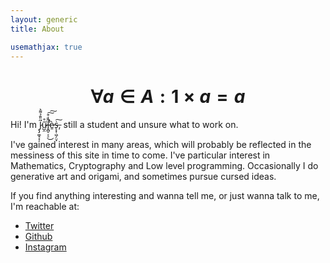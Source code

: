 ```yaml
---
layout: generic
title: About

usemathjax: true
---
```


<style>
    #hewwo {
        image-rendering: -moz-crisp-edges;
        image-rendering: -webkit-crisp-edges;
        image-rendering: pixelated;
        image-rendering: crisp-edges;
        width: 90%;
    }
</style>
<center>
<div id="hewwo">
<script type="module">

import * as THREE from 'https://cdn.skypack.dev/three@0.135.0';
import { OrbitControls } from 'https://cdn.skypack.dev/three@0.135.0/examples/jsm/controls/OrbitControls.js';


const getCanvasSize = () => {
    const W = document.getElementById("hewwo").clientWidth;
    const H = document.getElementById("hewwo").clientHeight;
    const R = Math.min(400, W);
    return [W,R];
}

const LENGTH = 12;

const getRotXMat = (thetax) => {
    let c = Math.cos(thetax);
    let s = Math.sin(thetax);
    return [
        c, 0, 0, -s,
        0, 1, 0, 0,
        0, 0, 1, 0,
        s, 0, 0, c]
}
const getRotYMat = (thetay) => {
    let c = Math.cos(thetay);
    let s = Math.sin(thetay);
    return [
        1, 0, 0, 0,
        0, c, 0, -s,
        0, 0, 1, 0,
        0, s, 0, c]
}
const getRotZMat = (thetaz) => {
    let c = Math.cos(thetaz);
    let s = Math.sin(thetaz);
    return [
        1, 0, 0, 0,
        0, 1, 0, 0,
        0, 0, c, -s,
        0, 0, s, c]
}

function mul(matrix, point) {

    let c0r0 = matrix[ 0], c1r0 = matrix[ 1], c2r0 = matrix[ 2], c3r0 = matrix[ 3];
    let c0r1 = matrix[ 4], c1r1 = matrix[ 5], c2r1 = matrix[ 6], c3r1 = matrix[ 7];
    let c0r2 = matrix[ 8], c1r2 = matrix[ 9], c2r2 = matrix[10], c3r2 = matrix[11];
    let c0r3 = matrix[12], c1r3 = matrix[13], c2r3 = matrix[14], c3r3 = matrix[15];

    let x = point[0];
    let y = point[1];
    let z = point[2];
    let w = point[3];

    return [
        (x * c0r0) + (y * c0r1) + (z * c0r2) + (w * c0r3),
        (x * c1r0) + (y * c1r1) + (z * c1r2) + (w * c1r3),
        (x * c2r0) + (y * c2r1) + (z * c2r2) + (w * c2r3),
        (x * c3r0) + (y * c3r1) + (z * c3r2) + (w * c3r3)
    ]
}

const buildTesseract = (scale) => {

    const cube = [
    [
        [ 1,  1,  1],
        [-1,  1,  1],
        [-1, -1,  1],
        [ 1, -1,  1],
        [ 1,  1,  1],
        [ 1,  1, -1],
        [-1,  1, -1],
        [-1, -1, -1],
        [ 1, -1, -1],
        [ 1,  1, -1],
    ],
    [
        [-1, -1, -1],
        [-1, -1,  1]
    ],
    [
        [ 1, -1, -1],
        [ 1, -1,  1]
    ],
    [
        [-1,  1, -1],
        [-1,  1,  1]
    ],
    ]

    var tesseract = []
    for (let i = 0; i < 4; i++) {
        let ncube = [];
        for (let j = 0; j < cube.length; j++) {
            let seg = cube[j];
            let nseg = [];
            for (let k = 0; k < seg.length; k++) {
                let c = seg[k].slice(0);
                c.splice(i,0,3);
                c = c.map(x => x*scale);
                nseg.push(c);
            }
            ncube.push(nseg);
        }
        tesseract.push(ncube);
        ncube = [];
        for (let j = 0; j < cube.length; j++) {
            let seg = cube[j];
            let nseg = [];
            for (let k = 0; k < seg.length; k++) {
                let c = seg[k].slice(0);
                c.splice(i,0,-3);
                c = c.map(x => x*scale);
                nseg.push(c);
            }
            ncube.push(nseg);
        }
        tesseract.push(ncube);
    }
    return tesseract;
}

const baseTesseract = buildTesseract(LENGTH);

const transformTesseract = (tx,ty,tz) => {
    let mx = getRotXMat(tx), my = getRotYMat(ty), mz = getRotZMat(tz);
    var tesseract = [];
    for (let i = 0; i < baseTesseract.length; ++i) {
        let cube = baseTesseract[i].slice(0);
        let ncube = [];
        for (let j = 0; j < cube.length; ++j) {
            let seg = cube[j].slice(0);
            let nseg = [];
            for (let k = 0; k < seg.length; ++k) {
                let p = mul(mz, mul(my, mul(mx, seg[k])));
                //seg[k] = [p[0], p[1], p[2]];
                //nseg.push(new THREE.Vector3(p[0], p[1], p[2]));
                nseg.push(p[0], p[1], p[2])
            }
            ncube.push(new Float32Array(nseg));
        }
        tesseract.push(ncube);
    }
    return tesseract;
}

var colors = [
    0xed6a5a,
	0x9bc1bc,
	0x5ca4a9,
	0xe6ebe0,
	0xf0b67f,
	0xfe5f55,
	0xd6d1b1,
	0xc7efcf,
	0xeef5db,
	0x50514f,
	0xf25f5c,
	0xffe066,
	0x247ba0,
	0x70c1b3
];

var [W,H] = getCanvasSize();
const renderer = new THREE.WebGLRenderer({alpha: true});

renderer.setPixelRatio(0.5); // window.devicePixelRatio
renderer.setClearColor( 0xffffff, 0);
renderer.setSize(W,H ,false);
renderer.antialias = false;
document.getElementById("hewwo").appendChild( renderer.domElement );

const camera = new THREE.PerspectiveCamera(75, W/H, 0.1, 1000);
camera.position.set(40, 40, 40);

const scene = new THREE.Scene();

var tesseract = transformTesseract(0,0,0);

var segs = [];
for (let i=0; i<tesseract.length; ++i) {

    const lmat = new THREE.LineBasicMaterial(
        {
            color: colors[ i % colors.length ],
        }
    );

    let seg = tesseract[i];
    
    for (let j = 0; j < seg.length; ++j) {

        const geo = new THREE.BufferGeometry();
        geo.setAttribute( 'position', new THREE.Float32BufferAttribute( seg[j], 3 ) );

        const line = new THREE.Line( geo, lmat );
        line.computeLineDistances();
        segs.push( line );
        scene.add( line );
    }
}

const controls = new OrbitControls(camera, renderer.domElement);
//controls.enableZoom = false;
controls.enablePan = false;

var x = 0;
function animate() {

    requestAnimationFrame(animate);
    
    var tesseract = transformTesseract(x,x,x);
    let c = 0;
    for (let i=0; i<tesseract.length; ++i) {
        let s = tesseract[i];
        for (let j=0; j<s.length; ++j) {
            let arr = segs[c].geometry.attributes.position.array;
            for (let k=0; k<arr.length; ++k) {
                arr[k] = s[j][k];
            }
            segs[c].geometry.attributes.position.needsUpdate = true;
            //segs[c].geometry.process();
            //segs[c].geometry.advance(s[j]);
            c++;
        }
    }

    x += 0.002;

    controls.update();
	renderer.render( scene, camera );
};
    
function onWindowResize() {
    console.log("laod")
    var [W,H] = getCanvasSize();
    camera.aspect = W/H;
    camera.updateProjectionMatrix();
    renderer.setSize( W, H );

    for (let i=0; i<segs.length; ++i)
        segs[i].material.resolution = new THREE.Vector2(W,H);
}

animate();
window.addEventListener( 'resize', onWindowResize );
window.onload = onWindowResize;
</script>
</div>
</center>


# $$\displaystyle \forall a \in A: 1 \times a = a$$

Hi! I'm J̷̨̡͚̝͔̜̋̎̄̉͌͛͘ũ̷̺̯̊͘l̶̛̥̻̠͔̠̃͗͒̕̚͜͠͠è̷̱ṡ̶̨͓̜͖̗̤̞͠, still a student and unsure what to work on.

I've gained interest in many areas, which will probably be reflected in the messiness of this site in time to come. I've particular interest in Mathematics, Cryptography and Low level programming. Occasionally I do generative art and origami, and sometimes pursue cursed ideas.

If you find anything interesting and wanna tell me, or just wanna talk to me, I'm reachable at:

* [Twitter](https://twitter.com/FreeFooooooood)
* [Github](https://github.com/JuliaPoo)
* [Instagram](https://www.instagram.com/julia.poo.poo/)